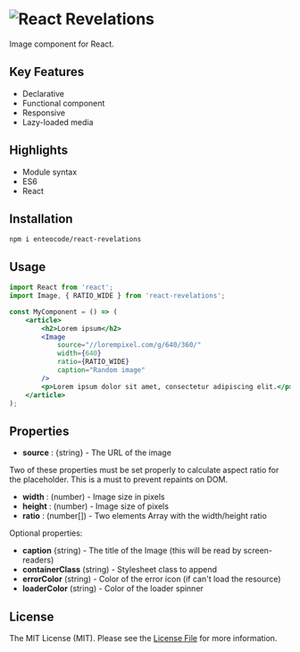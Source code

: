 ![React Revelations][1]
=======================

Image component for React.

## Key Features

- Declarative
- Functional component
- Responsive
- Lazy-loaded media

## Highlights

- Module syntax
- ES6
- React

## Installation

```
npm i enteocode/react-revelations
```

## Usage

``` jsx
import React from 'react';
import Image, { RATIO_WIDE } from 'react-revelations';

const MyComponent = () => (
    <article>
        <h2>Lorem ipsum</h2>
        <Image
            source="//lorempixel.com/g/640/360/"
            width={640}
            ratio={RATIO_WIDE}
            caption="Random image"
        />
        <p>Lorem ipsum dolor sit amet, consectetur adipiscing elit.</p>
    </article>
);
```

## Properties

- **source** : {string} - The URL of the image 

Two of these properties must be set properly to calculate aspect ratio
for the placeholder. This is a must to prevent repaints on DOM.

- **width** : (number) - Image size in pixels
- **height** : (number) - Image size of pixels
- **ratio** : (number[]) - Two elements Array with the width/height ratio

Optional properties:

- **caption** {string) - The title of the Image (this will be read by screen-readers)
- **containerClass** (string) - Stylesheet class to append
- **errorColor** (string) - Color of the error icon (if can't load the resource)
- **loaderColor** (string) - Color of the loader spinner

## License

The MIT License (MIT). Please see the [License File][2] for more information.


[1]: https://enteocode.github.io/react-revelations/static/img/logo.svg "React Revelations"
[2]: ./LICENSE
